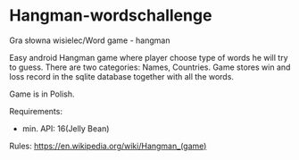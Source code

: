 # Hangman-wordschallenge
Gra słowna wisielec/Word game - hangman

Easy android Hangman game where player choose type of words he will try to guess. There are two categories: Names, Countries. Game stores win and loss record in the sqlite database together with all the words.

Game is in Polish.

Requirements:
- min. API: 16(Jelly Bean)

Rules:
https://en.wikipedia.org/wiki/Hangman_(game)
